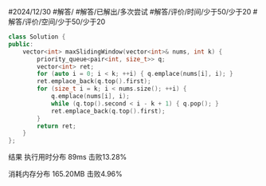 #2024/12/30 #解答/ #解答/已解出/多次尝试 #解答/评价/时间/少于50/少于20 #解答/评价/空间/少于50/少于20 

``` cpp
class Solution {
public:
	vector<int> maxSlidingWindow(vector<int>& nums, int k) {
		priority_queue<pair<int, size_t>> q;
		vector<int> ret;
		for (auto i = 0; i < k; ++i) { q.emplace(nums[i], i); }
		ret.emplace_back(q.top().first);
		for (size_t i = k; i < nums.size(); ++i) {
			q.emplace(nums[i], i);
			while (q.top().second < i - k + 1) { q.pop(); }
			ret.emplace_back(q.top().first);
		}
		return ret;
	}
};
```

结果
执行用时分布
89ms
击败13.28%

消耗内存分布
165.20MB
击败4.96%